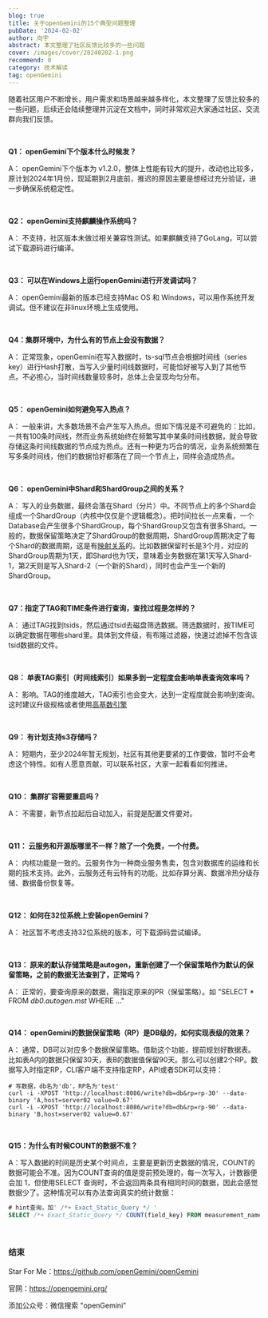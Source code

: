 ```yaml
---
blog: true
title: 关于openGemini的15个典型问题整理
pubDate: '2024-02-02'
author: 向宇
abstract: 本文整理了社区反馈比较多的一些问题
cover: /images/cover/20240202-1.png
recommend: 0
category: 技术解读
tag: openGemini
---
```


随着社区用户不断增长，用户需求和场景越来越多样化，本文整理了反馈比较多的一些问题，后续还会陆续整理并沉淀在文档中，同时非常欢迎大家通过社区、交流群向我们反馈。

<br/>

**Q1： openGemini下个版本什么时候发？**

A： openGemini下个版本为 v1.2.0，整体上性能有较大的提升，改动也比较多，原计划2024年1月份，现延期到2月底前，推迟的原因主要是想经过充分验证，进一步确保系统稳定性。

<br/>

**Q2： openGemini支持麒麟操作系统吗？**

A： 不支持，社区版本未做过相关兼容性测试。如果麒麟支持了GoLang，可以尝试下载源码进行编译。

<br/>

**Q3： 可以在Windows上运行openGemini进行开发调试吗？**

A： openGemini最新的版本已经支持Mac OS 和 Windows，可以用作系统开发调试。但不建议在非linux环境上生成使用。

<br/>

**Q4：集群环境中，为什么有的节点上会没有数据？**

A： 正常现象，openGemini在写入数据时，ts-sql节点会根据时间线（series key）进行Hash打散，当写入少量时间线数据时，可能恰好被写入到了其他节点。不必担心，当时间线数量较多时，总体上会呈现均匀分布。

<br/>

**Q5： openGemini如何避免写入热点？**

A： 一般来讲，大多数场景不会产生写入热点。但如下情况是不可避免的：比如，一共有100条时间线，然而业务系统始终在频繁写其中某条时间线数据，就会导致存储这条时间线数据的节点成为热点。还有一种更为巧合的情况，业务系统频繁在写多条时间线，他们的数据恰好都落在了同一个节点上，同样会造成热点。

<br/>

**Q6： openGemini中Shard和ShardGroup之间的关系？**

A： 写入的业务数据，最终会落在Shard（分片）中。不同节点上的多个Shard会组成一个ShardGroup（内核中仅仅是个逻辑概念）。把时间拉长一点来看，一个Database会产生很多个ShardGroup，每个ShardGroup又包含有很多Shard。一般的，数据保留策略决定了ShardGroup的数据周期，ShardGroup周期决定了每个Shard的数据周期，这是有[映射关系](https://docs.opengemini.org/zh/guide/schema/retention_policy.html#shard-duration)的。比如数据保留时长是3个月，对应的ShardGroup周期为1天，即Shard也为1天，意味着业务数据在第1天写入Shard-1，第2天则是写入Shard-2（一个新的Shard），同时也会产生一个新的ShardGroup。

<br/>

**Q7：指定了TAG和TIME条件进行查询，查找过程是怎样的？**

A： 通过TAG找到tsids，然后通过tsid去磁盘筛选数据。筛选数据时，按TIME可以确定数据在哪些shard里。具体到文件级，有布隆过滤器，快速过滤掉不包含该tsid数据的文件。

<br/>

**Q8： 单表TAG索引（时间线索引）如果多到一定程度会影响单表查询效率吗？**

A： 影响。TAG的维度越大，TAG索引也会变大，达到一定程度就会影响到查询。这时建议升级规格或者使用[高基数引擎](https://docs.opengemini.org/zh/guide/features/high_series_cardinality.html)

<br/>

**Q9： 有计划支持s3存储吗？**

A： 短期内，至少2024年暂无规划，社区有其他更要紧的工作要做，暂时不会考虑这个特性。如有人愿意贡献，可以联系社区，大家一起看看如何推进。

<br/>

**Q10： 集群扩容需要重启吗？**

A： 不需要，新节点拉起后自动加入，前提是配置文件要对。

<br/>

**Q11： 云服务和开源版哪里不一样？除了一个免费，一个付费。**

A： 内核功能是一致的。云服务作为一种商业服务售卖，包含对数据库的运维和长期的技术支持。此外，云服务还有云特有的功能，比如存算分离、数据冷热分级存储、数据备份恢复等。

<br/>

**Q12： 如何在32位系统上安装openGemini？**

A： 社区暂不考虑支持32位系统的版本，可下载源码尝试编译。

<br/>

**Q13： 原来的默认存储策略是autogen，重新创建了一个保留策略作为默认的保留策略，之前的数据无法查到了，正常吗？**

A： 正常的，要查询原来的数据，需指定原来的PR（保留策略）。如 "SELECT * FROM *db0.autogen.mst* WHERE ..."

<br/>

**Q14： openGemini的数据保留策略（RP）是DB级的，如何实现表级的效果？**

A： 通常，DB可以对应多个数据保留策略。借助这个功能，提前规划好数据表。比如表A内的数据只保留30天，表B的数据值保留90天。那么可以创建2个RP。数据写入时指定RP，CLI客户端不支持指定RP，API或者SDK可以支持：

```shell
# 写数据，db名为'db'，RP名为'test'
curl -i -XPOST 'http://localhost:8086/write?db=db&rp=rp-30' --data-binary 'A,host=server02 value=0.67'
curl -i -XPOST 'http://localhost:8086/write?db=db&rp=rp-90' --data-binary 'B,host=server02 value=0.67'
```

<br/>

**Q15：为什么有时候COUNT的数据不准？**

A：写入数据的时间是历史某个时间点，主要是更新历史数据的情况，COUNT的数据可能会不准。因为COUNT查询的值是提前预处理的，每一次写入，计数器便会加 1，但使用SELECT 查询时，不会返回两条具有相同时间的数据，因此会感觉数据少了。这种情况可以有办法查询真实的统计数据：

```sql
# hint查询，加' /*+ Exact_Static_Query */ '
SELECT /*+ Exact_Static_Query */ COUNT(field_key) FROM measurement_name [WHERE clause]
```

<br/>

### **结束**

Star For Me：https://github.com/openGemini/openGemini

官网：https://opengemini.org/

添加公众号：微信搜索 "openGemini"
